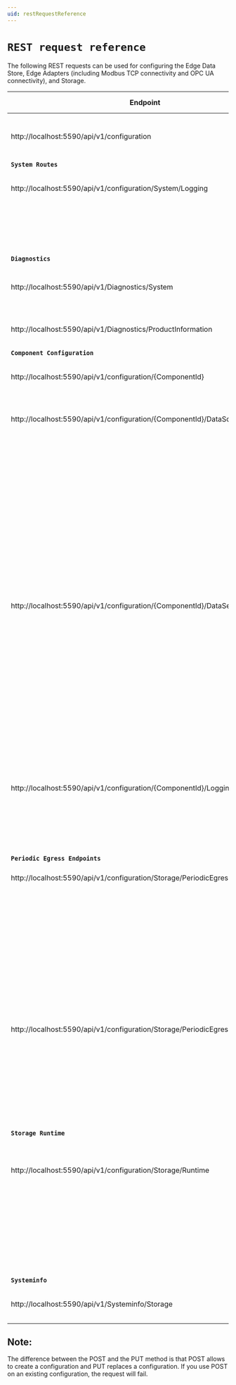 ```yaml
---
uid: restRequestReference
---
```


# `REST request reference`

The following REST requests can be used for configuring the Edge Data Store, Edge Adapters (including Modbus TCP connectivity and OPC UA connectivity), and Storage.

| **Endpoint**          | **HTTP Method**    | **Description** |
|-------------------|----------------|-------------|
| http://localhost:5590/api/v1/configuration| GET | Get all components configurations in Edge System|
| **`System Routes`** |  |  |
| http://localhost:5590/api/v1/configuration/System/Logging  | GET | Get logging configuration for the Edge System |
| | PUT | Replace logging configuration for the Edge Data Store |
| **`Diagnostics`** | | |
| http://localhost:5590/api/v1/Diagnostics/System  | GET |Retrieve current system level diagnostics information |
| http://localhost:5590/api/v1/Diagnostics/ProductInformation  | GET |Retrieve current product information |
| **`Component Configuration`** | | |
| http://localhost:5590/api/v1/configuration/{ComponentId}  | GET | Get all configurations for the ComponentId |
| http://localhost:5590/api/v1/configuration/{ComponentId}/DataSource  | GET |Get data source configuration of Adapter component |
| | POST | Create data source configuration for Adapter component |
| | PUT | Replace data source configuration for Adapter component |
| | DELETE | Delete data source configuration for Adapter component |
| http://localhost:5590/api/v1/configuration/{ComponentId}/DataSelection  | GET | Get data selection configuration of Adapter component |
| | POST | Create data selection configuration for Adapter component |
| | PUT | Replace data selection configuration for Adapter component |
| | DELETE | Delete data selection configuration for Adapter component |
| http://localhost:5590/api/v1/configuration/{ComponentId}/Logging  | GET | Get logging configuration of Adapter component |
| | PUT | Replace logging configuration for Adapter component |
| **`Periodic Egress Endpoints`** | | |
| http://localhost:5590/api/v1/configuration/Storage/PeriodicEgressEndpoints | GET | Get all periodic egress targets |
| | POST | Creates egress endpoints if not present, otherwise fails |
| | PUT | Replaces all egress endpoints |
| | DELETE | Deletes all egress endpoints |
| http://localhost:5590/api/v1/configuration/Storage/PeriodicEgressEndpoints/{Id} | GET | Get an individual periodic egress endpoint |
| | PUT | Replaces periodic egress endpoint |
| | DELETE | Deletes periodic egress endpoint |
| **`Storage Runtime`** | | |
| http://localhost:5590/api/v1/configuration/Storage/Runtime | GET | Get Runtime Configuration for Edge Storage - stream limits and Ingress debug |
| | PUT | Replace Runtime Configuration to Edge Storage - stream limits and egress debug |
| **`Systeminfo`** | | |
| http://localhost:5590/api/v1/Systeminfo/Storage | GET | Get Stream Count, Type Count, and View Count |

## Note:
The difference between the POST and the PUT method is that POST allows to create a
configuration and PUT replaces a configuration. If you use POST on an existing
configuration, the request will fail.
